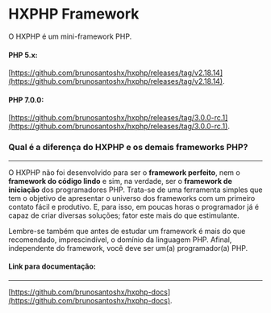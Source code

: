 # HXPHP Framework

O HXPHP é um mini-framework PHP.

#### PHP 5.x:
[https://github.com/brunosantoshx/hxphp/releases/tag/v2.18.14](https://github.com/brunosantoshx/hxphp/releases/tag/v2.18.14).

#### PHP 7.0.0:
[https://github.com/brunosantoshx/hxphp/releases/tag/3.0.0-rc.1](https://github.com/brunosantoshx/hxphp/releases/tag/3.0.0-rc.1).


### Qual é a diferença do HXPHP e os demais frameworks PHP?
--------------------------------------------------------------------

O HXPHP não foi desenvolvido para ser o **framework perfeito**, nem o **framework do código lindo** e sim, na verdade, ser o **framework de iniciação** dos programadores PHP. Trata-se de uma ferramenta simples que tem o objetivo  de apresentar o universo dos frameworks com um primeiro contato fácil e produtivo. E, para isso, em poucas horas o programador já é capaz de criar diversas soluções; fator este mais do que estimulante.

Lembre-se também que antes de estudar um framework é mais do que recomendado, imprescindível, o domínio da linguagem PHP. Afinal, independente do framework, você deve ser um(a) programador(a) PHP.

#### Link para documentação:
---------------------------------------------------------------------
[https://github.com/brunosantoshx/hxphp-docs](https://github.com/brunosantoshx/hxphp-docs).
